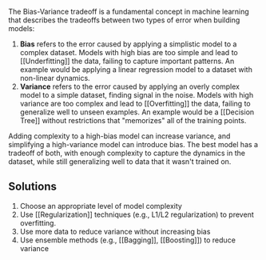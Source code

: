 The Bias-Variance tradeoff is a fundamental concept in machine learning that describes the tradeoffs between two types of error when building models:

1. **Bias** refers to the error caused by applying a simplistic model to a complex dataset. Models with high bias are too simple and lead to [[Underfitting]] the data, failing to capture important patterns. An example would be applying a linear regression model to a dataset with non-linear dynamics.
2. **Variance** refers to the error caused by applying an overly complex model to a simple dataset, finding signal in the noise. Models with high variance are too complex and lead to [[Overfitting]] the data, failing to generalize well to unseen examples. An example would be a [[Decision Tree]] without restrictions that "memorizes" all of the training points.

Adding complexity to a high-bias model can increase variance, and simplifying a high-variance model can introduce bias. The best model has a tradeoff of both, with enough complexity to capture the dynamics in the dataset, while still generalizing well to data that it wasn't trained on.
## Solutions
1. Choose an appropriate level of model complexity
2. Use [[Regularization]] techniques (e.g., L1/L2 regularization) to prevent overfitting.
3. Use more data to reduce variance without increasing bias
4. Use ensemble methods (e.g., [[Bagging]], [[Boosting]]) to reduce variance